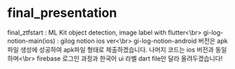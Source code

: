 # final_presentation

final_ztfstart : ML Kit object detection, image label with flutter<\br>
gi-log-notion-main(ios) : gilog notion ios ver<\br>
gi-log-notion-android 버전은 apk 파일 생성에 성공하여 apk파일 형태로 제출하겠습니다. 나머지 코드는 ios 버전과 동일하며<\br>
firebase 로그인 과정과 한국어 ui 라벨 dart file만 달라 올려두겠습니다!
